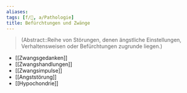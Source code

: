 ```yaml
---
aliases: 
tags: [f/💭, a/Pathologie]
title: Befürchtungen und Zwänge
---
```

> (Abstract::Reihe von Störungen, denen ängstliche Einstellungen, Verhaltensweisen oder Befürchtungen zugrunde liegen.)
- [[Zwangsgedanken]]
- [[Zwangshandlungen]]
- [[Zwangsimpulse]]
- [[Angststörung]]
- [[Hypochondrie]]